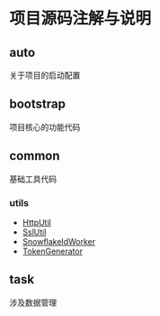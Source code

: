 # 项目源码注解与说明



## auto

关于项目的启动配置

## bootstrap

项目核心的功能代码

## common

基础工具代码

### utils

- [HttpUtil](common/util/HttpUtil.md)
- [SslUtil](common/util/SslUtil.md)
- [SnowflakeIdWorker](common/util/SnowflakeIdWorker.md)
- [TokenGenerator](common/util/TokenGenerator.md)

## task

涉及数据管理
